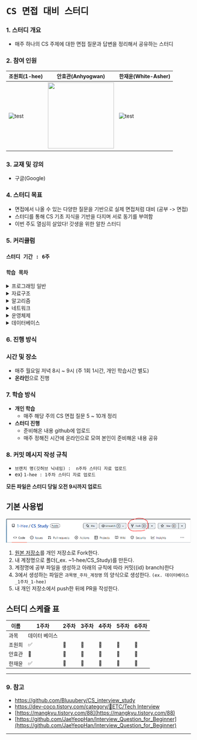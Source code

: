 
# `CS 면접 대비 스터디 `

### 1. 스터디  개요
-   매주 하나의 CS 주제에 대한 면접 질문과 답변을 정리해서 공유하는 스터디

### 2. 참여 인원
|조원희(1-hee)|안효관(Anhyogwan)|한재윤(White-Asher)|
|---|---|---|
|<img src="https://avatars.githubusercontent.com/u/79094527?v=4" alt="test" width="180" height="180"/> | <img src="https://avatars.githubusercontent.com/u/63335218?v=4" alt="" width="180" height="180"/> | <img src="https://avatars.githubusercontent.com/u/55140122?s=100&v=4" alt="test" width="180" height="180"/> |

### 3. 교재 및 강의
-  구글(Google)

### 4. 스터디 목표
- 면접에서 나올 수 있는 다양한 질문을 기반으로 실제 면접처럼 대비 (공부 -> 면접)
- 스터디를 통해 CS 기초 지식을 기반을 다지며 서로 동기를 부여함
- 이번 주도 열심히 살았다! 갓생을 위한 알찬 스터디

### 5. 커리큘럼
### `스터디 기간 : 6주`
### `학습 목차`

<details>
<summary>프로그래밍 일반</summary>
<div markdown="1">
<div> 1. 객체지향 프로그래밍(OOP) </div>
<div> 2. REST API </div>
<div> 3. GIT & GITHUB </div>
<div> 4. 개발 방법론 </div>
<div> 5. 디자인 패턴 </div>
<div> 6. 비동기 처리 </div>
<div> 7. 프레임워크 vs 라이브러리 </div>        
</div>
</details>

<details>
<summary>자료구조</summary>
<div markdown="1">
<div> 1. Array, Vector, Linked list </div>
<div> 2. Stack, Queue </div>
<div> 3. Deque </div>
<div> 4. Priority Queue, Heap </div>
<div> 5. Hash </div>
<div> 6. Graph </div>
<div> 7.  Tree </div>        
<div> 8. union-find </div>
</div>
</details>

<details>
<summary>알고리즘</summary>
<div>1. 시간복잡도</div>
<div>2.  정렬(버블/선택/퀵/병합/삽입)</div>
<div>3.  재귀</div>
<div>4.  dp</div>
<div>5.  그래프 기초(dfs bfs) + 백트래킹</div>
<div>6.  그래프 심화(벨만포드 / 다익스트라 / 플로이드와샬)</div>
<div>7.  mst</div>        
<div>8.  분할정복 / 이분탐색</div>
<div>9.  그리디</div>
</details>

<details>
<summary>네트워크</summary>
<div>1.  HTTP HTTPS, HTTP Method</div>
<div>2.  TCP와 UDP</div>
<div>3.  TCP 3way / 4way handshake</div>
<div>4.  쿠키와 세션</div>
<div>5.  www.naver.com에  접속할 떄 생기는 일</div>
<div>6.  OSI 7계층</div>
<div>7.  DNS</div>        
<div>8.  라우터 / 라우팅 알고리즘</div>
<div>9.  웹소켓</div>
</details>

<details>
<summary>운영체제</summary>
<div>1.  프로세스와 스레드의 차이</div>
<div>2.  데드락</div>
<div>3.  세마포어 & 뮤텍스</div>
<div>4.  컨텍스트 스위칭</div>
<div>5.  선점형 스케줄링 비선점형 스케줄링</div>
<div>6.  paging system segmentation system</div>
<div>7.  paging algorithm</div>        
<div>8.  caching</div>
<div>9.  가상 메모리(단편화) + page fault</div>
<div>10.  메모리 구조</div>
<div>11.  디스크 스케줄링</div>
<div>12.  raid</div>

</details>
    
<details>
<summary>데이터베이스</summary>
<div>1.  데이터베이스 기본 개념</div>
<div>2.  데이터베이스 언어 (sql: ddl dml dcl)</div>
<div>3.  RDBMS와 NoSql</div>
<div>4.  인덱싱</div>
<div>5.  정규화</div>
<div>6.  반정규화</div>
<div>7.  트랜젝션</div>        
<div>8.  join</div>
</details>

### 6. 진행 방식
### 시간 및 장소
-  매주 월요일 저녁 8시 ~ 9시 (주 1회 1시간, 개인 학습시간 별도)
-   **온라인**으로 진행

### 7. 학습 방식
-   **개인 학습**
    - 매주 해당 주의 CS 면접 질문 5 ~ 10개 정리
-   **스터디 진행**
    -   준비해온 내용 github에 업로드
    -   매주 정해진 시간에 온라인으로 모여 본인이 준비해온 내용 공유

### 8. 커밋 메시지 작성 규칙
- `브랜치 명(깃허브 닉네임) :  n주차 스터디 자료 업로드`
- ex) `1-hee : 1주차 스터디 자료 업로드`

**모든 파일은 스터디 당일 오전 9시까지 업로드**

## **기본 사용법**
![IMG](./img/fork_img.PNG)
1. [원본 저장소](https://github.com/1-Hee/CS_Study)를 개인 저장소로 Fork한다.
2. 내 계정명으로 폴더(_ex. ~1-hee/CS_Study)를 만든다. 
3. 계정명에 공부 파일을 생성하고 아래의 규칙에 따라 커밋({id} branch)한다
4. 3에서 생성하는 파일은 `과목명_주차_계정명` 의 양식으로 생성한다. `(ex. 데이터베이스_1주차_1-hee)`
5. 내 개인 저장소에서 push한 뒤에 PR을 작성한다.

## 스터디 스케쥴 표
|이름| 1주차 | 2주차 | 3주차 |  4주차 | 5주차 | 6주차 |
|---|---|---|---|---|---|---|
| 과목 | 데이터 베이스||||||
|조원희|:white_check_mark:|:black_square_button:|:black_square_button:|:black_square_button:|:black_square_button:|:black_square_button:|
|안효관|:black_square_button:|:black_square_button:|:black_square_button:|:black_square_button:|:black_square_button:|:black_square_button:|
|한재윤|:white_check_mark:|:black_square_button:|:black_square_button:|:black_square_button:|:black_square_button:|:black_square_button:|
---
### 9. 참고
- https://github.com/Bluuubery/CS_interview_study
-   [https://dev-coco.tistory.com/category/📌ETC/Tech Interview](https://dev-coco.tistory.com/category/%F0%9F%93%8CETC/Tech%20Interview)
-   [https://mangkyu.tistory.com/88](https://mangkyu.tistory.com/88)
-   [https://github.com/JaeYeopHan/Interview_Question_for_Beginner](https://github.com/JaeYeopHan/Interview_Question_for_Beginner)
---
